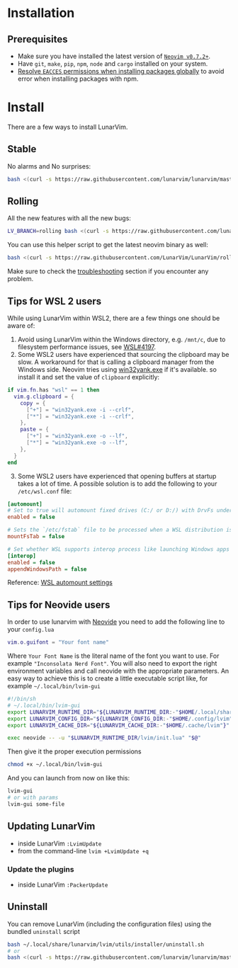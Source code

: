 # Installation

## Prerequisites

- Make sure you have installed the latest version of [`Neovim v0.7.2+`](https://github.com/neovim/neovim/releases/latest).
- Have `git`, `make`, `pip`, `npm`, `node` and `cargo` installed on your system.
- [Resolve `EACCES` permissions when installing packages globally](https://docs.npmjs.com/resolving-eacces-permissions-errors-when-installing-packages-globally) to avoid error when installing packages with npm.

# Install

There are a few ways to install LunarVim.

## Stable

No alarms and No surprises:

```bash
bash <(curl -s https://raw.githubusercontent.com/lunarvim/lunarvim/master/utils/installer/install.sh)
```

## Rolling

All the new features with all the new bugs:

```bash
LV_BRANCH=rolling bash <(curl -s https://raw.githubusercontent.com/lunarvim/lunarvim/rolling/utils/installer/install.sh)
```

You can use this helper script to get the latest neovim binary as well:

```bash
bash <(curl -s https://raw.githubusercontent.com/LunarVim/LunarVim/rolling/utils/installer/install-neovim-from-release)
```

Make sure to check the [troubleshooting](./troubleshooting/README.md) section if you encounter any problem.

## Tips for WSL 2 users

While using LunarVim within WSL2, there are a few things one should be aware of:
1. Avoid using LunarVim within the Windows directory, e.g. `/mnt/c`, due to filesystem performance issues, see [WSL#4197](https://github.com/microsoft/WSL/issues/4197).
2. Some WSL2 users have experienced that sourcing the clipboard may be slow. A workaround for that is calling a clipboard manager from the Windows side. Neovim tries using [win32yank.exe](https://github.com/equalsraf/win32yank) if it's available. so install it and set the value of `clipboard` explicitly:
```lua
if vim.fn.has "wsl" == 1 then
  vim.g.clipboard = {
    copy = {
      ["+"] = "win32yank.exe -i --crlf", 
      ["*"] = "win32yank.exe -i --crlf",
    },
    paste = {
      ["+"] = "win32yank.exe -o --lf",
      ["*"] = "win32yank.exe -o --lf",
    },
  }
end

```
3. Some WSL2 users have experienced that opening buffers at startup takes a lot of time. 
A possible solution is to add the following to your `/etc/wsl.conf` file:

```ini
[automount]
# Set to true will automount fixed drives (C:/ or D:/) with DrvFs under the root directory set above. Set to false means drives won't be mounted automatically, but need to be mounted manually or with fstab.
enabled = false

# Sets the `/etc/fstab` file to be processed when a WSL distribution is launched.
mountFsTab = false

# Set whether WSL supports interop process like launching Windows apps and adding path variables. Setting these to false will block the launch of Windows processes and block adding $PATH environment variables.
[interop]
enabled = false
appendWindowsPath = false
```
Reference: [WSL automount settings](https://docs.microsoft.com/en-us/windows/wsl/wsl-config#automount-settings)

## Tips for Neovide users
In order to use lunarvim with [Neovide](https://github.com/neovide/neovide) you need to add the following line to your `config.lua`

```lua
vim.o.guifont = "Your font name"
```

Where `Your Font Name` is the literal name of the font you want to use. For example `"Inconsolata Nerd Font"`.
You will also need to export the right environment variables and call neovide with the appropriate parameters. An easy way to achieve this is to create a little executable script like, for example `~/.local/bin/lvim-gui`

```bash
#!/bin/sh
# ~/.local/bin/lvim-gui
export LUNARVIM_RUNTIME_DIR="${LUNARVIM_RUNTIME_DIR:-"$HOME/.local/share/lunarvim"}"
export LUNARVIM_CONFIG_DIR="${LUNARVIM_CONFIG_DIR:-"$HOME/.config/lvim"}"
export LUNARVIM_CACHE_DIR="${LUNARVIM_CACHE_DIR:-"$HOME/.cache/lvim"}"

exec neovide -- -u "$LUNARVIM_RUNTIME_DIR/lvim/init.lua" "$@"
```

Then give it the proper execution permissions 

```bash
chmod +x ~/.local/bin/lvim-gui
```

And you can launch from now on like this:

```bash
lvim-gui
# or with params
lvim-gui some-file
```

## Updating LunarVim

- inside LunarVim `:LvimUpdate`
- from the command-line `lvim +LvimUpdate +q`

### Update the plugins

- inside LunarVim `:PackerUpdate`

## Uninstall

You can remove LunarVim (including the configuration files) using the bundled `uninstall` script

```bash
bash ~/.local/share/lunarvim/lvim/utils/installer/uninstall.sh
# or
bash <(curl -s https://raw.githubusercontent.com/lunarvim/lunarvim/master/utils/installer/uninstall.sh)
```



